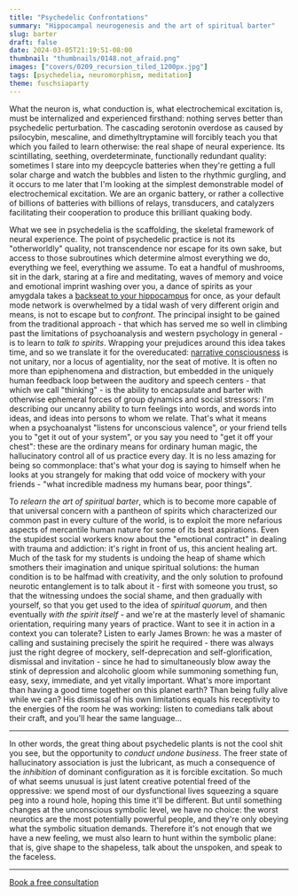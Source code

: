 ```yaml
---
title: "Psychedelic Confrontations"
summary: "Hippocampal neurogenesis and the art of spiritual barter"
slug: barter
draft: false
date: 2024-03-05T21:19:51-08:00
thumbnail: "thumbnails/0148.not_afraid.png"
images: ["covers/0209_recursion_tiled_1200px.jpg"]
tags: [psychedelia, neuromorphism, meditation]
theme: fuschsiaparty
---
```


What the neuron is, what conduction is, what electrochemical excitation is, must be internalized and experienced firsthand: nothing serves better than psychedelic perturbation. The cascading serotonin overdose as caused by psilocybin, mescaline, and dimethyltryptamine will forcibly teach you that which you failed to learn otherwise: the real shape of neural experience. Its scintillating, seething, overdeterminate, functionally redundant quality: sometimes I stare into my deepcycle batteries when they're getting a full solar charge and watch the bubbles and listen to the rhythmic gurgling, and it occurs to me later that I'm looking at the simplest demonstrable model of electrochemical excitation. We are an organic battery, or rather a collective of billions of batteries with billions of relays, transducers, and catalyzers facilitating their cooperation to produce this brilliant quaking body.

What we see in psychedelia is the scaffolding, the skeletal framework of neural experience. The point of psychedelic practice is not its "otherworldly" quality, not transcendence nor escape for its own sake, but access to those subroutines which determine almost everything we do, everything we feel, everything we assume. To eat a handful of mushrooms, sit in the dark, staring at a fire and meditating, waves of memory and voice and emotional imprint washing over you, a dance of spirits as your amygdala takes a [backseat to your hippocampus][hippocampal] for once, as your default mode network is overwhelmed by a tidal wash of very different origin and means, is not to escape but to *confront*. The principal insight to be gained from the traditional approach - that which has served me so well in climbing past the limitations of psychoanalysis and western psychology in general - is to learn to *talk to spirits*. Wrapping your prejudices around this idea takes time, and so we translate it for the overeducated: [narrative consciousness](/posts/narrative-consciousness) is not unitary, nor a locus of agentiality, nor the seat of motive. It is often no more than epiphenomena and distraction, but embedded in the uniquely human feedback loop between the auditory and speech centers - that which we call "thinking" - is the ability to encapsulate and barter with otherwise ephemeral forces of group dynamics and social stressors: I'm describing our uncanny ability to turn feelings into words, and words into ideas, and ideas into persons to whom we relate. That's what it means when a psychoanalyst "listens for unconscious valence", or your friend tells you to "get it out of your system", or you say you need to "get it off your chest": these are the ordinary means for ordinary human magic, the hallucinatory control all of us practice every day. It is no less amazing for being so commonplace: that's what your dog is saying to himself when he looks at you strangely for making that odd voice of mockery with your friends - "what incredible madness my humans bear, poor things".

To *relearn the art of spiritual barter*, which is to become more capable of that universal concern with a pantheon of spirits which characterized our common past in every culture of the world, is to exploit the more nefarious aspects of mercantile human nature for some of its best aspirations. Even the stupidest social workers know about the "emotional contract" in dealing with trauma and addiction: it's right in front of us, this ancient healing art. Much of the task for my students is undoing the heap of shame which smothers their imagination and unique spiritual solutions: the human condition is to be halfmad with creativity, and the only solution to profound neurotic entanglement is to talk about it - first with someone you trust, so that the witnessing undoes the social shame, and then gradually with yourself, so that you get used to the idea of *spiritual quorum*, and then eventually *with the spirit itself* - and we're at the masterly level of shamanic orientation, requiring many years of practice. Want to see it in action in a context you can tolerate? Listen to early James Brown: he was a master of calling and sustaining precisely the spirit he required - there was always just the right degree of mockery, self-deprecation and self-glorification, dismissal and invitation - since he had to simultaneously blow away the stink of depression and alcoholic gloom while summoning something fun, easy, sexy, immediate, and yet vitally important. What's more important than having a good time together on this planet earth? Than being fully alive while we can? His dismissal of his own limitations equals his receptivity to the energies of the room he was working: listen to comedians talk about their craft, and you'll hear the same language...

---

In other words, the great thing about psychedelic plants is not the cool shit you see, but the opportunity to *conduct undone business*. The freer state of hallucinatory association is just the lubricant, as much a consequence of the *inhibition* of dominant configuration as it is forcible excitation. So much of what seems unusual is just latent creative potential freed of the oppressive: we spend most of our dysfunctional lives squeezing a square peg into a round hole, hoping this time it'll be different. But until something changes at the unconscious symbolic level, we have no choice: the worst neurotics are the most potentially powerful people, and they're only obeying what the symbolic situation demands. Therefore it's not enough that we have a new feeling, we must also learn to hunt within the symbolic plane: that is, give shape to the shapeless, talk about the unspoken, and speak to the faceless.

[hippocampal]: https://doi.org/10.1007/s00221-013-3579-0

---

[Book a free consultation](https://bartholomy.setmore.com)
